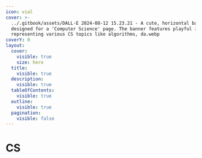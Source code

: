 ```yaml
---
icon: vial
cover: >-
  ../.gitbook/assets/DALL·E 2024-08-12 15.23.21 - A cute, horizontal banner
  designed for a 'Computer Science' page. The banner features playful icons
  representing various CS topics like algorithms, da.webp
coverY: 0
layout:
  cover:
    visible: true
    size: hero
  title:
    visible: true
  description:
    visible: true
  tableOfContents:
    visible: true
  outline:
    visible: true
  pagination:
    visible: false
---
```


# CS

